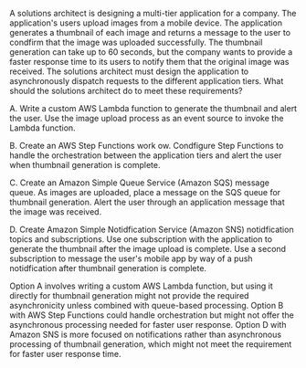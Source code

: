 A solutions architect is designing a multi-tier application for a company. The application's users upload images from a mobile device. The application generates a thumbnail of each image and returns a message to the user to condfirm that the image was uploaded successfully. The thumbnail generation can take up to 60 seconds, but the company wants to provide a faster response time to its users to notify them that the original image was received. The solutions architect must design the application to asynchronously dispatch requests to the different application tiers. What should the solutions architect do to meet these requirements? 

A. Write a custom AWS Lambda function to generate the thumbnail and alert the user. Use the image upload process as an event source to invoke the Lambda function. 

B. Create an AWS Step Functions work­ ow. Condfigure Step Functions to handle the orchestration between the application tiers and alert the user when thumbnail generation is complete. 

C. Create an Amazon Simple Queue Service (Amazon SQS) message queue. As images are uploaded, place a message on the SQS queue for thumbnail generation. Alert the user through an application message that the image was received. 

D. Create Amazon Simple Notidfication Service (Amazon SNS) notidfication topics and subscriptions. Use one subscription with the application to generate the thumbnail after the image upload is complete. Use a second subscription to message the user's mobile app by way of a push notidfication after thumbnail generation is complete.


Option A involves writing a custom AWS Lambda function, but using it directly for thumbnail generation might not provide the required asynchronicity unless combined with queue-based processing.
Option B with AWS Step Functions could handle orchestration but might not offer the asynchronous processing needed for faster user response.
Option D with Amazon SNS is more focused on notifications rather than asynchronous processing of thumbnail generation, which might not meet the requirement for faster user response time.